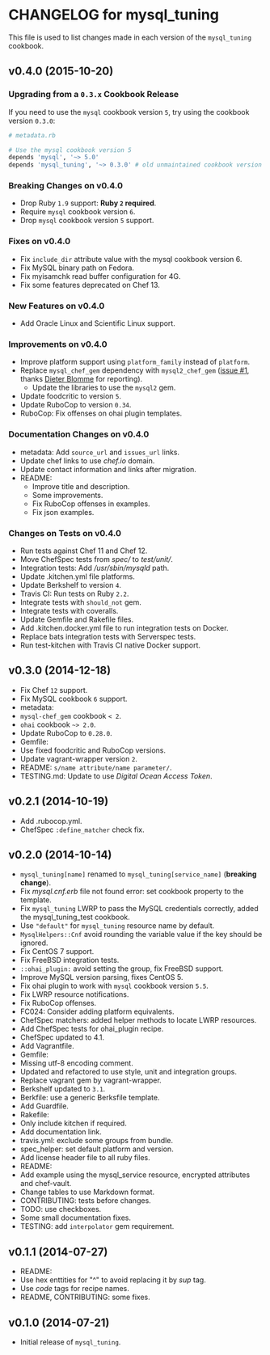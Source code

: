 CHANGELOG for mysql_tuning
=========================

This file is used to list changes made in each version of the `mysql_tuning` cookbook.

## v0.4.0 (2015-10-20)

### Upgrading from a `0.3.x` Cookbook Release

If you need to use the `mysql` cookbook version `5`, try using the cookbook version `0.3.0`:

```ruby
# metadata.rb

# Use the mysql cookbook version 5
depends 'mysql', '~> 5.0'
depends 'mysql_tuning', '~> 0.3.0' # old unmaintained cookbook version
```

### Breaking Changes on v0.4.0

* Drop Ruby `1.9` support: **Ruby `2` required**.
* Require `mysql` cookbook version `6`.
 * Drop `mysql` cookbook version `5` support.

### Fixes on v0.4.0

* Fix `include_dir` attribute value with the mysql cookbook version 6.
* Fix MySQL binary path on Fedora.
* Fix myisamchk read buffer configuration for 4G.
* Fix some features deprecated on Chef 13.

### New Features on v0.4.0

* Add Oracle Linux and Scientific Linux support.

### Improvements on v0.4.0

* Improve platform support using `platform_family` instead of `platform`.
* Replace `mysql_chef_gem` dependency with `mysql2_chef_gem` ([issue #1](https://github.com/zuazo/mysql_tuning-cookbook/issues/1), thanks [Dieter Blomme](https://github.com/daften) for reporting).
  * Update the libraries to use the `mysql2` gem.
* Update foodcritic to version `5`.
* Update RuboCop to version `0.34`.
* RuboCop: Fix offenses on ohai plugin templates.

### Documentation Changes on v0.4.0

* metadata: Add `source_url` and `issues_url` links.
* Update chef links to use *chef.io* domain.
* Update contact information and links after migration.
* README:
  * Improve title and description.
  * Some improvements.
  * Fix RuboCop offenses in examples.
  * Fix json examples.

### Changes on Tests on v0.4.0

* Run tests against Chef 11 and Chef 12.
* Move ChefSpec tests from *spec/* to *test/unit/*.
* Integration tests: Add */usr/sbin/mysqld* path.
* Update .kitchen.yml file platforms.
* Update Berkshelf to version `4`.
* Travis CI: Run tests on Ruby `2.2`.
* Integrate tests with `should_not` gem.
* Integrate tests with coveralls.
* Update Gemfile and Rakefile files.
* Add .kitchen.docker.yml file to run integration tests on Docker.
* Replace bats integration tests with Serverspec tests.
* Run test-kitchen with Travis CI native Docker support.

## v0.3.0 (2014-12-18)

* Fix Chef `12` support.
* Fix MySQL cookbook `6` support.
* metadata:
 * `mysql-chef_gem` cookbook `< 2`.
 * `ohai` cookbook `~> 2.0`.
* Update RuboCop to `0.28.0`.
* Gemfile:
 * Use fixed foodcritic and RuboCop versions.
 * Update vagrant-wrapper version `2`.
* README: `s/name attribute/name parameter/`.
* TESTING.md: Update to use *Digital Ocean Access Token*.

## v0.2.1 (2014-10-19)

* Add .rubocop.yml.
* ChefSpec `:define_matcher` check fix.

## v0.2.0 (2014-10-14)

* `mysql_tuning[name]` renamed to `mysql_tuning[service_name]` (**breaking change**).
* Fix *mysql.cnf.erb* file not found error: set cookbook property to the template.
* Fix `mysql_tuning` LWRP to pass the MySQL credentials correctly, added the mysql_tuning_test cookbook.
* Use `"default"` for `mysql_tuning` resource name by default.
* `MysqlHelpers::Cnf` avoid rounding the variable value if the key should be ignored.
* Fix CentOS 7 support.
* Fix FreeBSD integration tests.
* `::ohai_plugin:` avoid setting the group, fix FreeBSD support.
* Improve MySQL version parsing, fixes CentOS 5.
* Fix ohai plugin to work with `mysql` cookbook version `5.5`.
* Fix LWRP resource notifications.
* Fix RuboCop offenses.
* FC024: Consider adding platform equivalents.
* ChefSpec matchers: added helper methods to locate LWRP resources.
* Add ChefSpec tests for ohai_plugin recipe.
* ChefSpec updated to 4.1.
* Add Vagrantfile.
* Gemfile:
 * Missing utf-8 encoding comment.
 * Updated and refactored to use style, unit and integration groups.
 * Replace vagrant gem by vagrant-wrapper.
 * Berkshelf updated to `3.1`.
* Berkfile: use a generic Berksfile template.
* Add Guardfile.
* Rakefile:
 * Only include kitchen if required.
 * Add documentation link.
* travis.yml: exclude some groups from bundle.
* spec_helper: set default platform and version.
* Add license header file to all ruby files.
* README:
 * Add example using the mysql_service resource, encrypted attributes and chef-vault.
 * Change tables to use Markdown format.
* CONTRIBUTING: tests before changes.
* TODO: use checkboxes.
* Some small documentation fixes.
* TESTING: add `interpolator` gem requirement.

## v0.1.1 (2014-07-27)

* README:
 * Use hex enttities for "^" to avoid replacing it by *sup* tag.
 * Use *code* tags for recipe names.
 * README, CONTRIBUTING: some fixes.

## v0.1.0 (2014-07-21)

* Initial release of `mysql_tuning`.
